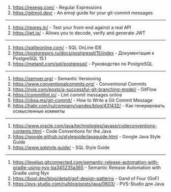 1. https://rexegg.com/ - Regular Expressions
2. https://gitmoji.dev/ - An emoji guide for your git-commit messages

---

1. https://reqres.in/ - Test your front-end against a real API
2. https://jwt.io/ - Allows you to decode, verify and generate JWT

---

1. https://sqliteonline.com/ - SQL OnLine IDE
2. https://postgrespro.ru/docs/postgresql/15/index - Документация к PostgreSQL 15.1
3. https://metanit.com/sql/postgresql/ - Руководство по PostgreSQL

---

1. https://semver.org/ - Semantic Versioning
2. https://www.conventionalcommits.org/ - Conventional Commits
3. https://nvie.com/posts/a-successful-git-branching-model/ - GitFlow
4. https://commitlint.io/ - Lint commit messages online
5. https://cbea.ms/git-commit/ - How to Write a Git Commit Message
6. https://habr.com/ru/company/yandex/blog/431432/ - Как генерировать осмысленные коммиты

---

1. https://www.oracle.com/java/technologies/javase/codeconventions-contents.html - Code Conventions for the Java
2. https://google.github.io/styleguide/javaguide.html - Google Java Style Guide
3. https://www.sqlstyle.guide/ - SQL Style Guide

---

1. https://levelup.gitconnected.com/semantic-release-automation-with-gradle-using-nyx-ba345235a365 - Semantic Release Automation with Gradle using Nyx
2. https://bool.dev/blog/detail/gof-design-patterns - Gand of Four (GoF)
3. https://pvs-studio.com/ru/blog/posts/java/0603/ - PVS-Studio для Java
